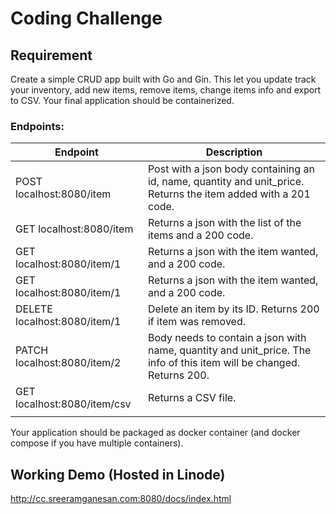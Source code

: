 # Coding Challenge

## Requirement

Create a simple CRUD app built with Go and Gin. This let you update track your inventory, add new items, remove items, change items info and export to CSV. Your final application should be containerized.

### Endpoints:


| Endpoint | Description |
| --- | ----------- |
| POST localhost:8080/item  | Post with a json body containing an id, name, quantity and unit_price. Returns the item added with a 201 code. |
| GET localhost:8080/item   | Returns a json with the list of the items and a 200 code.|
| GET localhost:8080/item/1 | Returns a json with the item wanted, and a 200 code. |
| GET localhost:8080/item/1 | Returns a json with the item wanted, and a 200 code. |
| DELETE localhost:8080/item/1 | Delete an item by its ID. Returns 200 if item was removed.|
| PATCH localhost:8080/item/2 | Body needs to contain a json with name, quantity and unit_price. The info of this item will be changed. Returns 200.|
| GET localhost:8080/item/csv | Returns a CSV file.|
| | |

Your application should be packaged as docker container (and docker compose if you have multiple containers).

## Working Demo (Hosted in Linode)
http://cc.sreeramganesan.com:8080/docs/index.html
